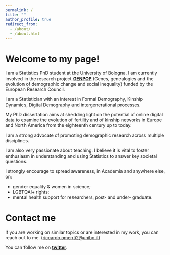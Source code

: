 ```yaml
---
permalink: /
title: ""
author_profile: true
redirect_from: 
  - /about/
  - /about.html
---
```




Welcome to my page!
======

I am a Statistics PhD student at the University of Bologna. I am currently involved in the research project [**GENPOP**](http://genpop.org) (Genes, genealogies and the evolution of demographic change and social inequality) funded by the European Research Council. 

I am a Statistician with an interest in Formal Demography, Kinship Dynamics, Digital Demography and intergenerational processes.

My PhD dissertation aims at shedding light on the potential of online digital data to examine the evolution of fertility and of kinship networks in Europe and North America from the eighteenth century up to today.


I am a strong advocate of promoting demographic research across multiple disciplines. 

I am also very passionate about teaching. I believe it is vital to foster enthusiasm in understanding and using Statistics to answer key societal questions.

I strongly encourage to spread awareness, in Academia and anywhere else, on:

- gender equality & women in science;
- LGBTQAI+ rights;
- mental health support for researchers, post- and under- graduate.


Contact me
======

If you are working on similar topics or are interested in my work, you can reach out to me. (riccardo.omenti2@unibo.it)

You can follow me on [**twitter**](https://twitter.com/OmentiRiccardo).
